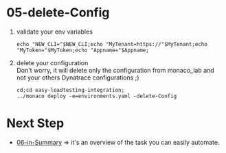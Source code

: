 # 05-delete-Config

1) validate your env variables 

       echo "NEW_CLI="$NEW_CLI;echo "MyTenant=https://"$MyTenant;echo "MyToken="$MyToken;echo "Appname="$Appname;
  
2) delete your configuration  
 Don't worry, it will delete only the configuration from monaco_lab and not your others Dynatrace configurations ;)

       cd;cd easy-loadtesting-integration;
       ../monaco deploy -e=environments.yaml -delete-Config
       

# Next Step
- [06-in-Summary](https://github.com/dynatrace-ace-services/easy-loadtesting-integration/tree/main/06-in-Summary) => it's an overview of the task you can easily automate.

